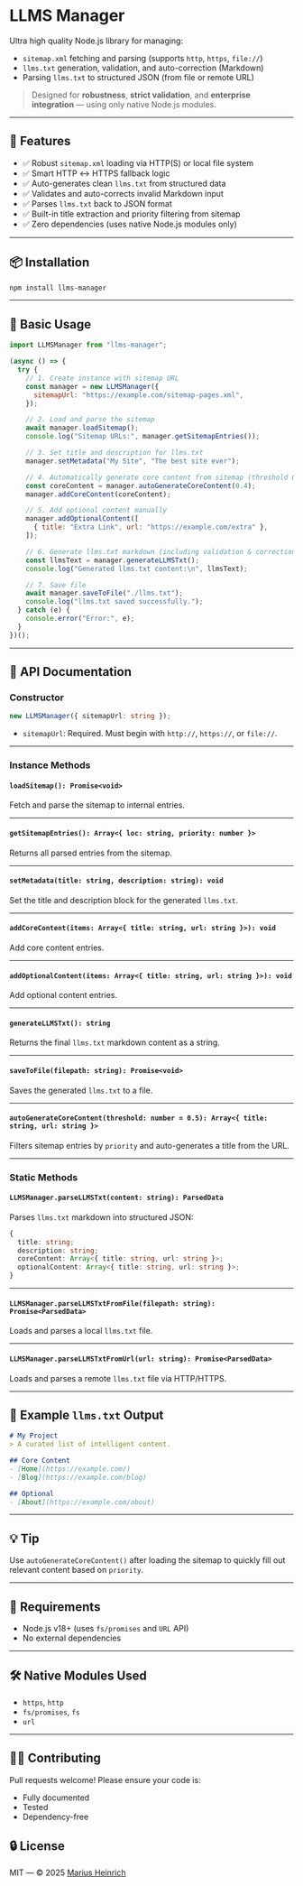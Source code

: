 # LLMS Manager

Ultra high quality Node.js library for managing:

- `sitemap.xml` fetching and parsing (supports `http`, `https`, `file://`)
- `llms.txt` generation, validation, and auto-correction (Markdown)
- Parsing `llms.txt` to structured JSON (from file or remote URL)

> Designed for **robustness**, **strict validation**, and **enterprise integration** — using only native Node.js modules.

---

## 🚀 Features

- ✅ Robust `sitemap.xml` loading via HTTP(S) or local file system
- ✅ Smart HTTP ↔ HTTPS fallback logic
- ✅ Auto-generates clean `llms.txt` from structured data
- ✅ Validates and auto-corrects invalid Markdown input
- ✅ Parses `llms.txt` back to JSON format
- ✅ Built-in title extraction and priority filtering from sitemap
- ✅ Zero dependencies (uses native Node.js modules only)

---

## 📦 Installation

```bash
npm install llms-manager
```
---

## 🧱 Basic Usage

```js
import LLMSManager from "llms-manager";

(async () => {
  try {
    // 1. Create instance with sitemap URL
    const manager = new LLMSManager({
      sitemapUrl: "https://example.com/sitemap-pages.xml",
    });

    // 2. Load and parse the sitemap
    await manager.loadSitemap();
    console.log("Sitemap URLs:", manager.getSitemapEntries());

    // 3. Set title and description for llms.txt
    manager.setMetadata("My Site", "The best site ever");

    // 4. Automatically generate core content from sitemap (threshold 0.4)
    const coreContent = manager.autoGenerateCoreContent(0.4);
    manager.addCoreContent(coreContent);

    // 5. Add optional content manually
    manager.addOptionalContent([
      { title: "Extra Link", url: "https://example.com/extra" },
    ]);

    // 6. Generate llms.txt markdown (including validation & correction)
    const llmsText = manager.generateLLMSTxt();
    console.log("Generated llms.txt content:\n", llmsText);

    // 7. Save file
    await manager.saveToFile("./llms.txt");
    console.log("llms.txt saved successfully.");
  } catch (e) {
    console.error("Error:", e);
  }
})();
```

---

## 🧪 API Documentation

### Constructor

```ts
new LLMSManager({ sitemapUrl: string });
```

* `sitemapUrl`: Required. Must begin with `http://`, `https://`, or `file://`.

---

### Instance Methods

#### `loadSitemap(): Promise<void>`

Fetch and parse the sitemap to internal entries.

---

#### `getSitemapEntries(): Array<{ loc: string, priority: number }>`

Returns all parsed entries from the sitemap.

---

#### `setMetadata(title: string, description: string): void`

Set the title and description block for the generated `llms.txt`.

---

#### `addCoreContent(items: Array<{ title: string, url: string }>): void`

Add core content entries.

---

#### `addOptionalContent(items: Array<{ title: string, url: string }>): void`

Add optional content entries.

---

#### `generateLLMSTxt(): string`

Returns the final `llms.txt` markdown content as a string.

---

#### `saveToFile(filepath: string): Promise<void>`

Saves the generated `llms.txt` to a file.

---

#### `autoGenerateCoreContent(threshold: number = 0.5): Array<{ title: string, url: string }>`

Filters sitemap entries by `priority` and auto-generates a title from the URL.

---

### Static Methods

#### `LLMSManager.parseLLMSTxt(content: string): ParsedData`

Parses `llms.txt` markdown into structured JSON:

```ts
{
  title: string;
  description: string;
  coreContent: Array<{ title: string, url: string }>;
  optionalContent: Array<{ title: string, url: string }>;
}
```

---

#### `LLMSManager.parseLLMSTxtFromFile(filepath: string): Promise<ParsedData>`

Loads and parses a local `llms.txt` file.

---

#### `LLMSManager.parseLLMSTxtFromUrl(url: string): Promise<ParsedData>`

Loads and parses a remote `llms.txt` file via HTTP/HTTPS.

---

## 📘 Example `llms.txt` Output

```markdown
# My Project
> A curated list of intelligent content.

## Core Content
- [Home](https://example.com/)
- [Blog](https://example.com/blog)

## Optional
- [About](https://example.com/about)
```

---

## 💡 Tip

Use `autoGenerateCoreContent()` after loading the sitemap to quickly fill out relevant content based on `priority`.

---

## 🧩 Requirements

* Node.js v18+ (uses `fs/promises` and `URL` API)
* No external dependencies

---

## 🛠 Native Modules Used

* `https`, `http`
* `fs/promises`, `fs`
* `url`

---

## 🙋‍♂️ Contributing

Pull requests welcome! Please ensure your code is:

* Fully documented
* Tested
* Dependency-free

## 🔒 License

MIT — © 2025 [Marius Heinrich](https://github.com/CodingMarius)
